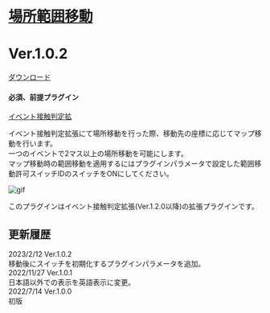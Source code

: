 # [場所範囲移動](https://raw.githubusercontent.com/nuun888/MZ/master/NUUN_RangeTransfer.js)
# Ver.1.0.2
[ダウンロード](https://raw.githubusercontent.com/nuun888/MZ/master/NUUN_RangeTransfer.js)
#### 必須、前提プラグイン
[イベント接触判定拡](https://github.com/nuun888/MZ/blob/master/README/EventRange.md)  

イベント接触判定拡張にて場所移動を行った際、移動先の座標に応じてマップ移動を行います。  
一つのイベントで2マス以上の場所移動を可能にします。  
マップ移動時の範囲移動を適用するにはプラグインパラメータで設定した範囲移動許可スイッチIDのスイッチをONにしてください。  

![gif](img/EventRange1.gif)  

このプラグインはイベント接触判定拡張(Ver.1.2.0以降)の拡張プラグインです。  

## 更新履歴
2023/2/12 Ver.1.0.2  
移動後にスイッチを初期化するプラグインパラメータを追加。  
2022/11/27 Ver.1.0.1  
日本語以外での表示を英語表示に変更。  
2022/7/14 Ver.1.0.0  
初版  
